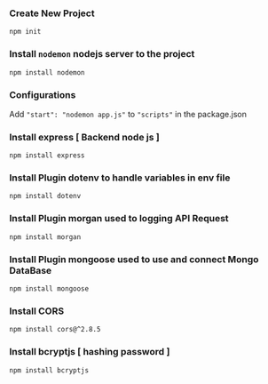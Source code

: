 ### Create New Project
`npm init`

### Install `nodemon` nodejs server to the project
`npm install nodemon`

### Configurations
Add `"start": "nodemon app.js"` to `"scripts"` in the package.json

### Install express [ Backend node js ]
`npm install express`


### Install Plugin dotenv to handle variables in env file
`npm install dotenv`

### Install Plugin morgan used to logging API Request
`npm install morgan`


### Install Plugin mongoose used to use and connect Mongo DataBase
`npm install mongoose`

### Install CORS
`npm install cors@^2.8.5`

### Install bcryptjs [ hashing password ]
`npm install bcryptjs`